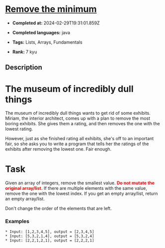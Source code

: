 # [Remove the minimum](https://www.codewars.com/kata/563cf89eb4747c5fb100001b)

- **Completed at:** 2024-02-29T19:31:01.859Z

- **Completed languages:** java

- **Tags:** Lists, Arrays, Fundamentals

- **Rank:** 7 kyu

## Description

# The museum of incredibly dull things

The museum of incredibly dull things wants to get rid of some exhibits. Miriam, the interior architect, comes up with a plan to remove the most boring exhibits. She gives them a rating, and then removes the one with the lowest rating.

However, just as she finished rating all exhibits, she's off to an important fair, so she asks you to write a program that tells her the ratings of the exhibits after removing the lowest one. Fair enough.

# Task

Given an array of integers, remove the smallest value. **<span style="color:red">Do not mutate the original array/list.</span>** If there are multiple elements with the same value, remove the one with the lowest index. If you get an empty array/list, return an empty array/list.

Don't change the order of the elements that are left.

### Examples

```
* Input: [1,2,3,4,5], output = [2,3,4,5]
* Input: [5,3,2,1,4], output = [5,3,2,4]
* Input: [2,2,1,2,1], output = [2,2,2,1]
```